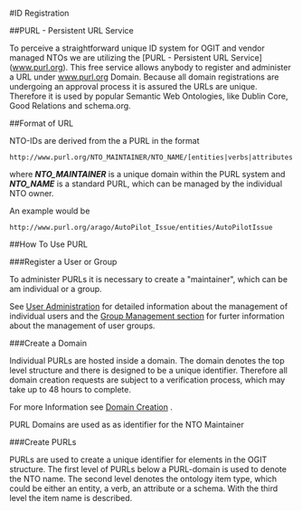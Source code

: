 #ID Registration

##PURL - Persistent URL Service

To perceive a straightforward unique ID system for OGIT and vendor managed NTOs we are utilizing the [PURL - Persistent URL Service] (www.purl.org). This free service allows anybody to register and administer a URL under www.purl.org Domain. Because all domain registrations are undergoing an approval process it is assured the URLs are unique. Therefore it is used by popular Semantic Web Ontologies, like Dublin Core, Good Relations and schema.org.


##Format of URL

NTO-IDs are derived from the a PURL in the format

```
http://www.purl.org/NTO_MAINTAINER/NTO_NAME/[entities|verbs|attributes|schema]/ITEM_NAME
```

where ___NTO_MAINTAINER___ is a unique domain within the PURL system and ___NTO_NAME___ is a standard PURL, which can be managed by the individual NTO owner. 

An example would be 

```
http://www.purl.org/arago/AutoPilot_Issue/entities/AutoPilotIssue
```


##How To Use PURL


###Register a User or Group

To administer PURLs it is necessary to create a "maintainer", which can be am individual or a group.

See [User Administration](http://www.purl.org/docs/user) for detailed information about the management of individual users and the [Group Management section](http://www.purl.org/docs/groupcreate) for furter information about the management of user groups.

###Create a Domain

Individual PURLs are hosted inside a domain. The domain denotes the top level structure and there is designed to be a unique identifier. Therefore all domain creation requests are subject to a verification process, which may take up to 48 hours to complete.

For more Information see [Domain Creation](http://www.purl.org/docs/domaincreate) .

PURL Domains are used as as identifier for the NTO Maintainer

###Create PURLs

PURLs are used to create a unique identifier for elements in the OGIT structure. The first level of PURLs below a PURL-domain is used to denote the NTO name. The second level denotes the ontology item type, which could be either an entity, a verb, an attribute or a schema. With the third level the item name is described. 

